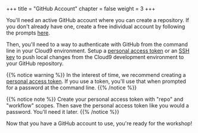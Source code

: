 +++
title = "GitHub Account"
chapter = false
weight = 3
+++

You'll need an active GitHub account where you can create a repository. If you don't already have one, create a free individual account by following the prompts [here](https://github.com/signup).

Then, you'll need to a way to authenticate with GitHub from the command line in your Cloud9 environment. Setup a [personal access token](https://docs.github.com/en/authentication/keeping-your-account-and-data-secure/creating-a-personal-access-token) or an [SSH key](https://docs.github.com/en/authentication/connecting-to-github-with-ssh/generating-a-new-ssh-key-and-adding-it-to-the-ssh-agent) to push local changes from the Cloud9 development environment to your GitHub repository.

{{% notice warning %}}
In the interest of time, we recommend creating a [personal access token](https://docs.github.com/en/authentication/keeping-your-account-and-data-secure/creating-a-personal-access-token). If you use a token, you'll use that when prompted for a password at the command line.
{{% /notice %}}

{{% notice note %}}
Create your personal access token with "repo" and "workflow" scopes. Then save the personal access token like you would a password. You'll need it later.
{{% /notice %}}

Now that you have a GitHub account to use, you're ready for the workshop!